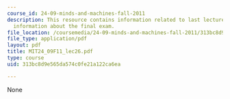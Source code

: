 ```yaml
---
course_id: 24-09-minds-and-machines-fall-2011
description: This resource contains information related to last lecture, including
  information about the final exam.
file_location: /coursemedia/24-09-minds-and-machines-fall-2011/313bc8d9e565da574c0fe21a122ca6ea_MIT24_09F11_lec26.pdf
file_type: application/pdf
layout: pdf
title: MIT24_09F11_lec26.pdf
type: course
uid: 313bc8d9e565da574c0fe21a122ca6ea

---
```

None